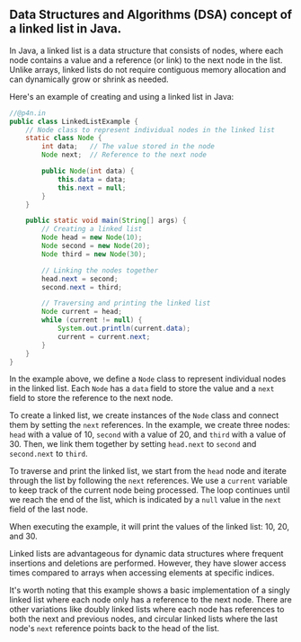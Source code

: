 ## Data Structures and Algorithms (DSA) concept of a linked list in Java.

In Java, a linked list is a data structure that consists of nodes, where each node contains a value and a reference (or link) to the next node in the list. Unlike arrays, linked lists do not require contiguous memory allocation and can dynamically grow or shrink as needed.

Here's an example of creating and using a linked list in Java:

```java
//@p4n.in
public class LinkedListExample {
    // Node class to represent individual nodes in the linked list
    static class Node {
        int data;   // The value stored in the node
        Node next;  // Reference to the next node

        public Node(int data) {
            this.data = data;
            this.next = null;
        }
    }

    public static void main(String[] args) {
        // Creating a linked list
        Node head = new Node(10);
        Node second = new Node(20);
        Node third = new Node(30);

        // Linking the nodes together
        head.next = second;
        second.next = third;

        // Traversing and printing the linked list
        Node current = head;
        while (current != null) {
            System.out.println(current.data);
            current = current.next;
        }
    }
}
```

In the example above, we define a `Node` class to represent individual nodes in the linked list. Each `Node` has a `data` field to store the value and a `next` field to store the reference to the next node.

To create a linked list, we create instances of the `Node` class and connect them by setting the `next` references. In the example, we create three nodes: `head` with a value of 10, `second` with a value of 20, and `third` with a value of 30. Then, we link them together by setting `head.next` to `second` and `second.next` to `third`.

To traverse and print the linked list, we start from the `head` node and iterate through the list by following the `next` references. We use a `current` variable to keep track of the current node being processed. The loop continues until we reach the end of the list, which is indicated by a `null` value in the `next` field of the last node.

When executing the example, it will print the values of the linked list: 10, 20, and 30.

Linked lists are advantageous for dynamic data structures where frequent insertions and deletions are performed. However, they have slower access times compared to arrays when accessing elements at specific indices.

It's worth noting that this example shows a basic implementation of a singly linked list where each node only has a reference to the next node. There are other variations like doubly linked lists where each node has references to both the next and previous nodes, and circular linked lists where the last node's `next` reference points back to the head of the list.
